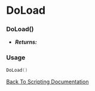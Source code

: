 # DoLoad

### DoLoad()
- ***Returns:*** 

### Usage

```Lua
DoLoad()
```


[Back To Scripting Documentation](../README.md)
